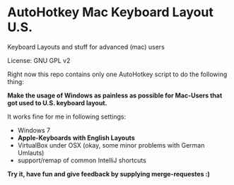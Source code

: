 # AutoHotkey Mac Keyboard Layout U.S.
Keyboard Layouts and stuff for advanced (mac) users

License: GNU GPL v2

Right now this repo contains only one AutoHotkey script to do the following thing:

**Make the usage of Windows as painless as possible for Mac-Users that got used to U.S. keyboard layout.**

It works fine for me in following settings:

* Windows 7
* **Apple-Keyboards with English Layouts**
* VirtualBox under OSX (okay, some minor problems with German Umlauts)
* support/remap of common IntelliJ shortcuts


**Try it, have fun and give feedback by supplying merge-requestes :)**
